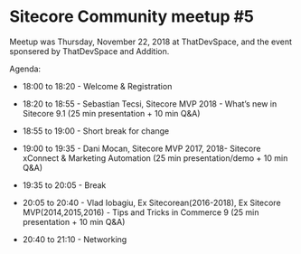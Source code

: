 # Sitecore Community meetup #5

Meetup was Thursday, November 22, 2018 at ThatDevSpace, and the event sponsered by ThatDevSpace and Addition.

Agenda:

  - 18:00 to 18:20 - Welcome & Registration

  - 18:20 to 18:55 - Sebastian Tecsi, Sitecore MVP 2018 - What’s new in Sitecore 9.1 (25 min presentation + 10 min Q&A)

  - 18:55 to 19:00 - Short break for change

  - 19:00 to 19:35 - Dani Mocan, Sitecore MVP 2017, 2018- Sitecore xConnect & Marketing Automation (25 min presentation/demo + 10 min Q&A)

  - 19:35 to 20:05 - Break

  - 20:05 to 20:40 - Vlad Iobagiu, Ex Sitecorean(2016-2018), Ex Sitecore MVP(2014,2015,2016) - Tips and Tricks in Commerce 9 (25 min presentation + 10 min Q&A)

  - 20:40 to 21:10 - Networking
